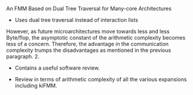 An FMM Based on Dual Tree Traversal for Many-core Architectures


- Uses dual tree traversal instead of interaction lists

However, as future microarchitectures move towards less and less Byte/flop, the asymptotic constant of the arithmetic complexity becomes less of a concern. Therefore, the advantage in the communication complexity trumps the disadvantages as mentioned in the previous paragraph.
2.

- Contains a useful software review.

- Review in terms of arithmetic complexity of all the various expansions including kiFMM.

